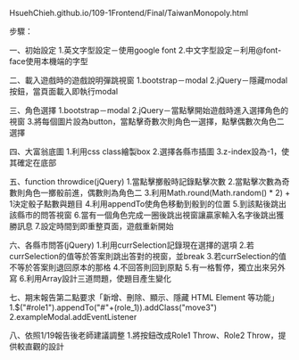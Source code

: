 HsuehChieh.github.io/109-1Frontend/Final/TaiwanMonopoly.html

步驟：

一、初始設定
    1.英文字型設定－使用google font
    2.中文字型設定－利用@font-face使用本機端的字型

二、載入遊戲時的遊戲說明彈跳視窗
    1.bootstrap－modal
    2.jQuery－隱藏modal按鈕，當頁面載入即執行modal

三、角色選擇
    1.bootstrap－modal
    2.jQuery－當點擊開始遊戲時進入選擇角色的視窗
    3.將每個圖片設為button，當點擊奇數次則角色一選擇，點擊偶數次角色二選擇

四、大富翁底圖
    1.利用css class繪製box
    2.選擇各縣市插圖
    3.z-index設為-1，使其確定在底部

五、function throwdice(jQuery)
    1.當點擊擲骰時記錄點擊次數
    2.當點擊次數為奇數則角色一擲骰前進，偶數則為角色二
    3.利用Math.round(Math.random() * 2) + 1決定骰子點數與題目
    4.利用appendTo使角色移動到骰到的位置
    5.到該點後跳出該縣市的問答視窗
    6.當有一個角色完成一圈後跳出視窗讓贏家輸入名字後跳出獲勝訊息
    7.設定時間到即重整頁面，遊戲重新開始

六、各縣市問答(jQuery)
    1.利用currSelection記錄現在選擇的選項
    2.若currSelection的值等於答案則跳出答對的視窗，並break
    3.若currSelection的值不等於答案則退回原本的那格
    4.不回答則回到原點
    5.有一格暫停，獨立出來另外寫
    6.利用Array設計三道問題，使題目產生變化

七、期末報告第二點要求「新增、刪除、顯示、隱藏 HTML Element 等功能」
    1.$("#role1").appendTo("#"+(role_1)).addClass("move3")
    2.exampleModal.addEventListener
    
八、依照1/19報告後老師建議調整
    1.將按鈕改成Role1 Throw、Role2 Throw，提供較直觀的設計
